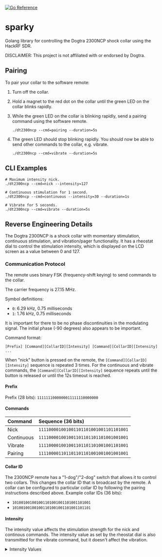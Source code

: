 [![Go Reference](https://pkg.go.dev/badge/github.com/biribiribiri/sparky.svg)](https://pkg.go.dev/github.com/biribiribiri/sparky)

# sparky
Golang library for controlling the Dogtra 2300NCP shock collar using the
HackRF SDR.

DISCLAIMER: This project is not affiliated with or endorsed by Dogtra.

## Pairing

To pair your collar to the software remote:
1. Turn off the collar.
2. Hold a magnet to the red dot on the collar until the green LED on the
   collar blinks rapidly.
3. While the green LED on the collar is blinking rapidly, send a pairing
   command using the software remote.

	```
	./dt2300ncp --cmd=pairing --duration=5s
	```

4. The green LED should stop blinking rapidly. You should now be able to send
   other commands to the collar, e.g. vibrate.

	```
	./dt2300ncp --cmd=vibrate --duration=5s
	```

## CLI Examples
```
# Maximum intensity nick.
./dt2300ncp --cmd=nick --intensity=127

# Continuous stimulation for 1 second.
./dt2300ncp --cmd=continuous --intensity=30 --duration=1s

# Vibrate for 5 seconds.
./dt2300ncp --cmd=vibrate --duration=5s
```

## Reverse Engineering Details

The Dogtra 2300NCP is a shock collar with momentary stimulation, continuous
stimulation, and vibration/pager functionality. It has a rheostat dial to
control the stimulation intensity, which is displayed on the LCD screen as a
value between 0 and 127.

### Communication Protocol

The remote uses binary FSK (frequency-shift keying) to send commands to the
collar.

The carrier frequency is 27.15 MHz.

Symbol definitions:
  * `0`: 6.29 kHz, 0.75 milliseconds
  * `1`: 1.76 kHz, 0.75 milliseconds

It is important for there to be no phase discontinuities in the modulating
signal. The initial phase (-90 degrees) also appears to be important.

Command format:

  ```
  [Prefix] [Command][CollarID][Intensity] [Command][CollarID][Intensity] ...
  ```

When "nick" button is pressed on the remote, the
`[Command][CollarID][Intensity]` sequence is repeated 3 times. For the
continuous and vibrate commands, the `[Command][CollarID][Intensity]` sequence
repeats until the button is released or until the 12s timeout is reached.


#### Prefix 

Prefix (28 bits): `1111111000000011111110000000`


#### Commands 

| Command    | Sequence (36 bits)                     |
|:-----------|:---------------------------------------|
| Nick       | `111100001001001101101001001101101001` |
| Continuous | `111100001001001101101101101001001001` |
| Vibrate    | `111100001001001101101101001001101001` |
| Pairing    | `111100001101101101101001001001001001` |

#### Collar ID

The 2300NCP remote has a "1-dog"/"2-dog" switch that allows it to control two
collars. This changes the collar ID that is broadcast by the remote. A collar
can be configured to particular collar ID by following the pairing
instructions described above. Example collar IDs (36 bits):

 * `101001001001001101001001101001101001`
 * `101001001001001101001001101001101101`

#### Intensity

The intensity value affects the stimulation strength for the nick and
continous commands. The intensity value as set by the rheostat dial is also
transmitted for the vibrate command, but it doesn't affect the vibration.

<details>
  <summary>Intensity Values</summary>

| Intensity | Sequence (30, 31, or 32 bits)      |
|:----------|:-----------------------------------|
| 0         | `010100000000000000000000000000`   |
| 1         | `011010000000000000000000000000`   |
| 2         | `011101000000000000000000000000`   |
| 3         | `011110100000000000000000000000`   |
| 4         | `011111010000000000000000000000`   |
| 5         | `011111101000000000000000000000`   |
| 6         | `011111110100000000000000000000`   |
| 7         | `011111111010000000000000000000`   |
| 8         | `011111111101000000000000000000`   |
| 9         | `011111111110100000000000000000`   |
| 10        | `001010000000000000000000000000`   |
| 11        | `001101000000000000000000000000`   |
| 12        | `001111010000000000000000000000`   |
| 13        | `001111110100000000000000000000`   |
| 14        | `001111111010000000000000000000`   |
| 15        | `001111111101000000000000000000`   |
| 16        | `001111111110100000000000000000`   |
| 17        | `001111111111010000000000000000`   |
| 18        | `000101000000000000000000000000`   |
| 19        | `000110100000000000000000000000`   |
| 20        | `000111010000000000000000000000`   |
| 21        | `000111101000000000000000000000`   |
| 22        | `000111110100000000000000000000`   |
| 23        | `000111111010000000000000000000`   |
| 24        | `000111111101000000000000000000`   |
| 25        | `000111111110100000000000000000`   |
| 26        | `000111111111101000000000000000`   |
| 27        | `000011010000000000000000000000`   |
| 28        | `000011110100000000000000000000`   |
| 29        | `000011111101000000000000000000`   |
| 30        | `000011111111010000000000000000`   |
| 31        | `000011111111110100000000000000`   |
| 32        | `000001101000000000000000000000`   |
| 33        | `000001111010000000000000000000`   |
| 34        | `000001111110100000000000000000`   |
| 35        | `000001111111101000000000000000`   |
| 36        | `000001111111111010000000000000`   |
| 37        | `000000110100000000000000000000`   |
| 38        | `000000111101000000000000000000`   |
| 39        | `000000111111010000000000000000`   |
| 40        | `000000111111101000000000000000`   |
| 41        | `000000111111110100000000000000`   |
| 42        | `000000111111111010000000000000`   |
| 43        | `000000010100000000000000000000`   |
| 44        | `000000011101000000000000000000`   |
| 45        | `000000011111010000000000000000`   |
| 46        | `000000011111110100000000000000`   |
| 47        | `000000011111111101000000000000`   |
| 48        | `000000001010000000000000000000`   |
| 49        | `000000001110100000000000000000`   |
| 50        | `000000001111101000000000000000`   |
| 51        | `000000001111111010000000000000`   |
| 52        | `000000001111111101000000000000`   |
| 53        | `000000001111111110100000000000`   |
| 54        | `000000001111111111010000000000`   |
| 55        | `000000000101000000000000000000`   |
| 56        | `000000000111010000000000000000`   |
| 57        | `000000000111110100000000000000`   |
| 58        | `000000000111111101000000000000`   |
| 59        | `000000000111111111010000000000`   |
| 60        | `000000000010100000000000000000`   |
| 61        | `000000000011101000000000000000`   |
| 62        | `000000000011111010000000000000`   |
| 63        | `000000000011111110100000000000`   |
| 64        | `000000000011111111010000000000`   |
| 65        | `000000000011111111101000000000`   |
| 66        | `0000000000111111111101000000000`  |
| 67        | `101010000000000000000000000000`   |
| 68        | `101110100000000000000000000000`   |
| 69        | `101111101000000000000000000000`   |
| 70        | `101111111010000000000000000000`   |
| 71        | `101111111110100000000000000000`   |
| 72        | `100101000000000000000000000000`   |
| 73        | `100111010000000000000000000000`   |
| 74        | `100111110100000000000000000000`   |
| 75        | `100111111101000000000000000000`   |
| 76        | `100111111111010000000000000000`   |
| 77        | `100010100000000000000000000000`   |
| 78        | `100011101000000000000000000000`   |
| 79        | `100011111010000000000000000000`   |
| 80        | `100011111110100000000000000000`   |
| 81        | `100011111111110100000000000000`   |
| 82        | `100001110100000000000000000000`   |
| 83        | `100001111110100000000000000000`   |
| 84        | `100001111111110100000000000000`   |
| 85        | `100000110100000000000000000000`   |
| 86        | `100000111110100000000000000000`   |
| 87        | `100000111111110100000000000000`   |
| 88        | `100000010100000000000000000000`   |
| 89        | `100000011111010000000000000000`   |
| 90        | `100000011111110100000000000000`   |
| 91        | `100000011111111101000000000000`   |
| 92        | `100000001010000000000000000000`   |
| 93        | `100000001110100000000000000000`   |
| 94        | `100000001111101000000000000000`   |
| 95        | `100000001111111010000000000000`   |
| 96        | `100000001111111110100000000000`   |
| 97        | `100000000101000000000000000000`   |
| 98        | `100000000111010000000000000000`   |
| 99        | `100000000111110100000000000000`   |
| 100       | `100000000111111101000000000000`   |
| 101       | `100000000111111111010000000000`   |
| 102       | `100000000011010000000000000000`   |
| 103       | `100000000011110100000000000000`   |
| 104       | `100000000011111101000000000000`   |
| 105       | `100000000011111111010000000000`   |
| 106       | `1000000000111111111101000000000`  |
| 107       | `100000000001101000000000000000`   |
| 108       | `100000000001111010000000000000`   |
| 109       | `100000000001111110100000000000`   |
| 110       | `100000000001111111101000000000`   |
| 111       | `10000000000111111111101000000000` |
| 112       | `110110100000000000000000000000`   |
| 113       | `110111101000000000000000000000`   |
| 114       | `110111111010000000000000000000`   |
| 115       | `110111111111010000000000000000`   |
| 116       | `110011010000000000000000000000`   |
| 117       | `110011111010000000000000000000`   |
| 118       | `110011111111010000000000000000`   |
| 119       | `110001010000000000000000000000`   |
| 120       | `110001111101000000000000000000`   |
| 121       | `110001111111110100000000000000`   |
| 122       | `110000111010000000000000000000`   |
| 123       | `110000111111101000000000000000`   |
| 124       | `110000010100000000000000000000`   |
| 125       | `110000011111101000000000000000`   |
| 126       | `110000001010000000000000000000`   |
| 127       | `110000001111110100000000000000`   |

</details>